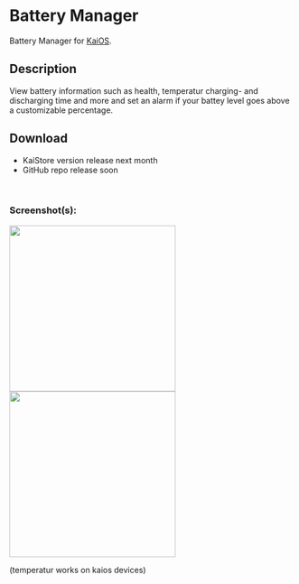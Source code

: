 # Battery Manager
Battery Manager for [KaiOS](https://www.kaiostech.com).
<br>

## Description
View battery information such as health, temperatur charging- and discharging time and more and set an alarm if your battey level goes above a customizable percentage.
<br>

## Download
* KaiStore version release next month
* GitHub repo release soon
<br>

### Screenshot(s):
<img src="https://github.com/W4IT-Dev/Battery-manager/assets/110252354/3d618fb2-8418-40da-9607-27ee0057c21b" height="294px">
<img src="https://github.com/W4IT-Dev/Battery-manager/assets/110252354/3cd2a3d7-ab2f-4c96-86a8-08783d6474f9" height="294px">

(temperatur works on kaios devices)

